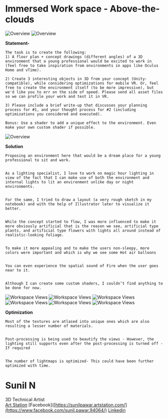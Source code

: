 # Immersed Work space - Above-the-clouds

![Overview](https://github.com/sunilcreativesighter/ImmersedWorkSpace/blob/main/Screenshots/7.JPG)
![Overview](https://github.com/sunilcreativesighter/ImmersedWorkSpace/blob/main/Screenshots/0.JPG)

**Statement-** 
```
The task is to create the following:
1) A floor plan + concept drawings (different angles) of a 3D environment that a young professional would be excited to work in (feel free to take inspiration from environments in apps like Oculus Home and vTime).
 
2) Create 3 interesting objects in 3D from your concept (Unity-compatible), while considering optimizations for mobile VR. Or, feel free to create the environment itself (to be more impressive), but we'd like you to err on the side of speed. Please send all asset files so we can profile your work and test it in VR.
 
3) Please include a brief write-up that discusses your planning process for #1, and your thought process for #2 (including optimizations you considered and executed).
 
Bonus: Use a shader to add a unique effect to the environment. Even make your own custom shader if possible.
```
![Overview](https://github.com/sunilcreativesighter/ImmersedWorkSpace/blob/main/Screenshots/4.JPG)

**Solution**
```
Proposing an environment here that would be a dream place for a young professional to sit and work.


As a lighting specialist, I love to work on magic hour lighting in view of the fact that I can make use of both the environment and internal lights to lit an environment unlike day or night environments.


For the same, I tried to draw a layout (a very rough sketch in my notebook) and with the help of Illustrator later to visualize it better.


While the concept started to flow, I was more influenced to make it more obviously artificial that is the reason we see, artificial type plants, and artificial type flowers with lights all around instead of realistic-looking foliage.


To make it more appealing and to make the users non-sleepy, more colors were important and which is why we see some Hot air balloons


You can even experience the spatial sound of Fire when the user goes near to it.


Although I can create some custom shaders, I couldn’t find anything to be done for now.
```
![Workspace Views](https://github.com/sunilcreativesighter/ImmersedWorkSpace/blob/main/Screenshots/1.JPG)
![Workspace Views](https://github.com/sunilcreativesighter/ImmersedWorkSpace/blob/main/Screenshots/2.JPG)
![Workspace Views](https://github.com/sunilcreativesighter/ImmersedWorkSpace/blob/main/Screenshots/3.JPG)
![Workspace Views](https://github.com/sunilcreativesighter/ImmersedWorkSpace/blob/main/Screenshots/4.JPG)
![Workspace Views](https://github.com/sunilcreativesighter/ImmersedWorkSpace/blob/main/Screenshots/5.JPG)
![Workspace Views](https://github.com/sunilcreativesighter/ImmersedWorkSpace/blob/main/Screenshots/6.JPG)

**Optimization**
```
Most of the textures are atlased into unique ones which are also resulting a lesser number of materials.


Post-processing is being used to beautify the views - However, the lighting still supports even after the post-processing is turned off - If required


The number of lightmaps is optimized- This could have been further optimized with time.
```


# Sunil N #

3D Technical Artist <br />
[Art Station](https://sunilpawar.artstation.com/)
[Facebook]([https://sunilpawar.artstation.com/](https://www.facebook.com/sunil.pawar.94064/)
[Linkedin]([https://sunilpawar.artstation.com/](https://www.linkedin.com/in/sunil-n-ba649389/))
